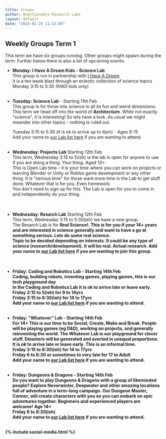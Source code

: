 ```yaml
---
title: Groups
author: Questionable Research Labs
layout: default
date: "2025-01-24 11:22:00"
---
```


## Weekly Groups Term 1 

This term we have six groups running. Other groups might spawn during the term. 
Further below there is also a list of upcoming events.

- **Monday: I Have A Dream Kids - Science Lab**<br> 
  This group is run in partnership with [I Have A Dream](https://ihaveadream.org.nz/)<br>
  It is a ten week blast through an eclectic collection of science topics<br>
  Monday 3:15 to 5:30 (IHAD kids only)<br><br>


 - **Tuesday: Science Lab** - Starting 11th Feb<br> 
   This group is for those into science in all its fun and weird dimensions.<br>
   This term we head off into the world of <b>Architecture</b>. While not exactly "science", it is interesting! So lets have a look. 
   As usual we might meander into other topics - nothing is ruled out.<br>

   Tuesday 3:15 to 5:30 (it is ok to arrive up to 4pm) - Ages 9-15<br>
   Add your name to [our Lab list here](https://forms.gle/HASBnVSnxBcBa8T9A) if you are wanting to attend.<br><br>
   

 - **Wednesday: Projects Lab** Starting 12th Feb<br>
  This term, Wednesday 3:15 to 5(ish) is the lab is open for anyone to use if you are doing a thing. Your thing. Aged 13+:<br> 
    This is Open Lab time - it is your time where you can work on projects or learning Blender or Unity or Roblox game development or any other thing. It is "serious time" for those want more time in the Lab to get stuff done. Whatever that is for you. Even homework.<br>
    You don't need to sign up for this. The Lab is open for you to come in and independently do your thing.<br>
 <br><br>

 - **Wednesday: Resarch Lab** Starting 12th Feb<br>
  This term, Wednesday 3:15 to 5:30(ish) we have a new group.<br> 
  The Resarch Lab is for <b>Real Science!<b>. This is for you if your 14+ years and are interested in science generally and want to have a go at something serious. Lets do some real science.<br>
  Topic to be decided depending on interests. It could be any type of science (research/development). It will be real. Actual research. 
  Add your name to [our Lab list here](https://forms.gle/6wrqQLkxUNZQWe9Z6) if you are wanting to join this group.<br>
 <br><br>


 - **Friday: Coding and Robotics Lab** - Starting 14th Feb<br>
  Coding, building robots, inventing games, playing games, this is our tech playground day<br>
  In the Coding and Robotics Lab it is ok to arrive late or leave early.<br>
    Friday 3:15 to 5(ish) for 9 to 14yrs<br> 
    Friday 3:15 to 8:30(ish) for 14 to 17yrs<br>
  Add your name to [our Lab list here](https://forms.gle/wAmY8Ti9oGLxfZHM6) if you are wanting to attend. <br><br>
    

 - **Friday: "Whatever" Lab**  - Starting 14th Feb<br>
  For 14+ This is our time to be Social, Create, Make and Break. People will be playing games (eg D&D), working on projects, and generally reinventing the world. The Whatever Lab is our playground for clever stuff. Disasters will be generated and averted in unequal proportions. <br>
  It is ok to arrive late or leave early. This is an informal time.<br>
    Friday 3:15 to 8:30(ish) for 14 to 17yrs<br>
    Friday 6 to 8:30 or sometimes to very late for 17 to Adult<br>
  Add your name to [our Lab list here](https://forms.gle/wfhX3gEAHGmhfczG8) if you are wanting to attend.<br><br>
    

 - **Friday: Dungeons & Dragons** - Starting 14th Feb<br>
  Do you want to play Dungeons & Dragons with a group of likeminded people? Explore Neverwinter, Deepwater and other amazing locations full of adventure in a term-long campaign. Our Dungeon Master, Connor, will create characters with you so you can embark on epic adventures together. Beginners and experienced players are welcome! Age 14+ <br>
    Friday 6 to 8:30(ish)<br>
  Add your name to [our Lab list here](https://forms.gle/fQ5AurLTCZvmx3QGA) if you are wanting to attend.<br><br>





{% include social-media.html %}